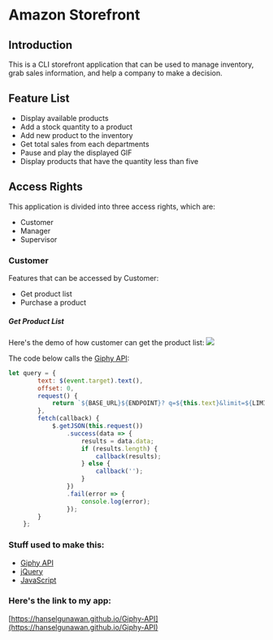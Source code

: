 # Amazon Storefront

## Introduction
This is a CLI storefront application that can be used to manage inventory, grab sales information, and help a company to make a decision. 

## Feature List
 * Display available products
 * Add a stock quantity to a product
 * Add new product to the inventory
 * Get total sales from each departments
 * Pause and play the displayed GIF
 * Display products that have the quantity less than five

## Access Rights
This application is divided into three access rights, which are:
* Customer
* Manager
* Supervisor

### Customer
Features that can be accessed by Customer:
* Get product list
* Purchase a product

##### Get Product List
Here's the demo of how customer can get the product list:
![](https://imgur.com/a/FZBya)

The code below calls the [Giphy API](https://developers.giphy.com/):

```javascript
let query = {
        text: $(event.target).text(),
        offset: 0,
        request() {
            return `${BASE_URL}${ENDPOINT}?	q=${this.text}&limit=${LIMIT}&offset=${this.offset}&api_key=${PUBLIC_KEY}`;
        },
        fetch(callback) {
            $.getJSON(this.request())
                .success(data => {
                    results = data.data;
                    if (results.length) {
                        callback(results);
                    } else {
                        callback('');
                    }
                })
                .fail(error => {
                    console.log(error);
                });
        }
    };
```

### Stuff used to make this:

 * [Giphy API](https://developers.giphy.com/)
 * [jQuery](https://api.jquery.com/)
 * [JavaScript](https://www.w3schools.com/js/)

### Here's the link to my app:

[https://hanselgunawan.github.io/Giphy-API](https://hanselgunawan.github.io/Giphy-API)
